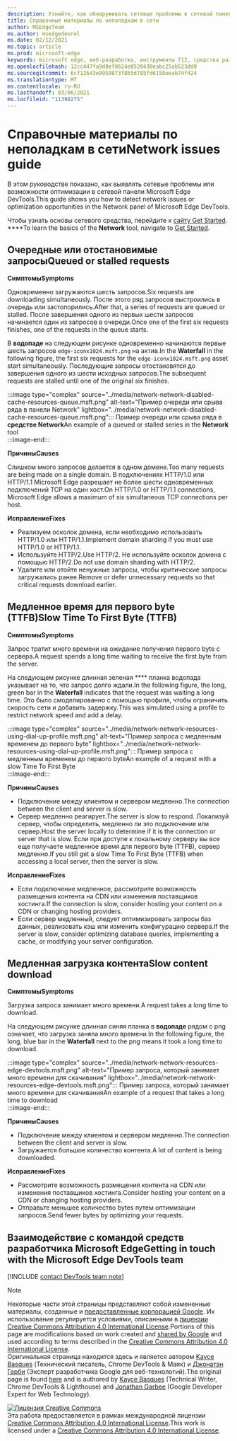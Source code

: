```yaml
---
description: Узнайте, как обнаруживать сетевые проблемы в сетевой панели Microsoft Edge DevTools.
title: Справочные материалы по неполадкам в сети
author: MSEdgeTeam
ms.author: msedgedevrel
ms.date: 02/12/2021
ms.topic: article
ms.prod: microsoft-edge
keywords: microsoft edge, веб-разработка, инструменты f12, средства разработчика
ms.openlocfilehash: 12cc447fa9d8ef8624e8528430eabc25ab523dd0
ms.sourcegitcommit: 6cf12643e9959873f8b5d785fd6158eeab74f424
ms.translationtype: MT
ms.contentlocale: ru-RU
ms.lasthandoff: 03/06/2021
ms.locfileid: "11398275"
---
```

<!-- Copyright Kayce Basques and Jonathan Garbee

   Licensed under the Apache License, Version 2.0 (the "License");
   you may not use this file except in compliance with the License.
   You may obtain a copy of the License at

       https://www.apache.org/licenses/LICENSE-2.0

   Unless required by applicable law or agreed to in writing, software
   distributed under the License is distributed on an "AS IS" BASIS,
   WITHOUT WARRANTIES OR CONDITIONS OF ANY KIND, either express or implied.
   See the License for the specific language governing permissions and
   limitations under the License.  -->

# <a name="network-issues-guide"></a><span data-ttu-id="742bc-104">Справочные материалы по неполадкам в сети</span><span class="sxs-lookup"><span data-stu-id="742bc-104">Network issues guide</span></span>  

<span data-ttu-id="742bc-105">В этом руководстве показано, как выявлять сетевые проблемы или возможности оптимизации в сетевой панели Microsoft Edge DevTools.</span><span class="sxs-lookup"><span data-stu-id="742bc-105">This guide shows you how to detect network issues or optimization opportunities in the Network panel of Microsoft Edge DevTools.</span></span>  

<span data-ttu-id="742bc-106">Чтобы узнать основы сетевого средства, перейдите к [сайту Get Started][NetworkPerformance]. \*\*\*\*</span><span class="sxs-lookup"><span data-stu-id="742bc-106">To learn the basics of the **Network** tool, navigate to [Get Started][NetworkPerformance].</span></span>  

## <a name="queued-or-stalled-requests"></a><span data-ttu-id="742bc-107">Очередные или отостановимые запросы</span><span class="sxs-lookup"><span data-stu-id="742bc-107">Queued or stalled requests</span></span>  

**<span data-ttu-id="742bc-108">Симптомы</span><span class="sxs-lookup"><span data-stu-id="742bc-108">Symptoms</span></span>**  

<span data-ttu-id="742bc-109">Одновременно загружаются шесть запросов.</span><span class="sxs-lookup"><span data-stu-id="742bc-109">Six requests are downloading simultaneously.</span></span>  <span data-ttu-id="742bc-110">После этого ряд запросов выстроились в очередь или застопорились.</span><span class="sxs-lookup"><span data-stu-id="742bc-110">After that, a series of requests are queued or stalled.</span></span>  <span data-ttu-id="742bc-111">После завершения одного из первых шести запросов начинается один из запросов в очереди.</span><span class="sxs-lookup"><span data-stu-id="742bc-111">Once one of the first six requests finishes, one of the requests in the queue starts.</span></span>  

<span data-ttu-id="742bc-112">В **водопаде** на следующем рисунке одновременно начинаются первые шесть запросов `edge-iconx1024.msft.png` на актив.</span><span class="sxs-lookup"><span data-stu-id="742bc-112">In the **Waterfall** in the following figure, the first six requests for the `edge-iconx1024.msft.png` asset start simultaneously.</span></span>  <span data-ttu-id="742bc-113">Последующие запросы отостановятся до завершения одного из шести исходных запросов.</span><span class="sxs-lookup"><span data-stu-id="742bc-113">The subsequent requests are stalled until one of the original six finishes.</span></span>  

:::image type="complex" source="../media/network-network-disabled-cache-resources-queue.msft.png" alt-text="Пример очереди или срыва ряда в панели Network" lightbox="../media/network-network-disabled-cache-resources-queue.msft.png":::
   <span data-ttu-id="742bc-115">Пример очереди или срыва ряда в **средстве Network**</span><span class="sxs-lookup"><span data-stu-id="742bc-115">An example of a queued or stalled series in the **Network** tool</span></span>  
:::image-end:::  

**<span data-ttu-id="742bc-116">Причины</span><span class="sxs-lookup"><span data-stu-id="742bc-116">Causes</span></span>**  

<span data-ttu-id="742bc-117">Слишком много запросов делается в одном домене.</span><span class="sxs-lookup"><span data-stu-id="742bc-117">Too many requests are being made on a single domain.</span></span>  <span data-ttu-id="742bc-118">В подключениях HTTP/1.0 или HTTP/1.1 Microsoft Edge разрешает не более шести одновременных подключений TCP на один хост.</span><span class="sxs-lookup"><span data-stu-id="742bc-118">On HTTP/1.0 or HTTP/1.1 connections, Microsoft Edge allows a maximum of six simultaneous TCP connections per host.</span></span>  

**<span data-ttu-id="742bc-119">Исправление</span><span class="sxs-lookup"><span data-stu-id="742bc-119">Fixes</span></span>**  

*   <span data-ttu-id="742bc-120">Реализуем осколок домена, если необходимо использовать HTTP/1.0 или HTTP/1.1.</span><span class="sxs-lookup"><span data-stu-id="742bc-120">Implement domain sharding if you must use HTTP/1.0 or HTTP/1.1.</span></span>  
*   <span data-ttu-id="742bc-121">Используйте HTTP/2.</span><span class="sxs-lookup"><span data-stu-id="742bc-121">Use HTTP/2.</span></span>  <span data-ttu-id="742bc-122">Не используйте осколок домена с помощью HTTP/2.</span><span class="sxs-lookup"><span data-stu-id="742bc-122">Do not use domain sharding with HTTP/2.</span></span>  
*   <span data-ttu-id="742bc-123">Удалите или отойте ненужные запросы, чтобы критические запросы загружались ранее.</span><span class="sxs-lookup"><span data-stu-id="742bc-123">Remove or defer unnecessary requests so that critical requests download earlier.</span></span>  
    
## <a name="slow-time-to-first-byte-ttfb"></a><span data-ttu-id="742bc-124">Медленное время для первого byte (TTFB)</span><span class="sxs-lookup"><span data-stu-id="742bc-124">Slow Time To First Byte (TTFB)</span></span>  

**<span data-ttu-id="742bc-125">Симптомы</span><span class="sxs-lookup"><span data-stu-id="742bc-125">Symptoms</span></span>**  

<span data-ttu-id="742bc-126">Запрос тратит много времени на ожидание получения первого byte с сервера.</span><span class="sxs-lookup"><span data-stu-id="742bc-126">A request spends a long time waiting to receive the first byte from the server.</span></span>  

<span data-ttu-id="742bc-127">На следующем рисунке длинная зеленая \*\*\*\* планка водопада указывает на то, что запрос долго ждали.</span><span class="sxs-lookup"><span data-stu-id="742bc-127">In the following figure, the long, green bar in the **Waterfall** indicates that the request was waiting a long time.</span></span>  <span data-ttu-id="742bc-128">Это было смоделированно с помощью профиля, чтобы ограничить скорость сети и добавить задержку.</span><span class="sxs-lookup"><span data-stu-id="742bc-128">This was simulated using a profile to restrict network speed and add a delay.</span></span>  

:::image type="complex" source="../media/network-network-resources-using-dial-up-profile.msft.png" alt-text="Пример запроса с медленным временем до первого byte" lightbox="../media/network-network-resources-using-dial-up-profile.msft.png":::
   <span data-ttu-id="742bc-130">Пример запроса с медленным временем до первого byte</span><span class="sxs-lookup"><span data-stu-id="742bc-130">An example of a request with a slow Time To First Byte</span></span>  
:::image-end:::  

**<span data-ttu-id="742bc-131">Причины</span><span class="sxs-lookup"><span data-stu-id="742bc-131">Causes</span></span>**  

*   <span data-ttu-id="742bc-132">Подключение между клиентом и сервером медленно.</span><span class="sxs-lookup"><span data-stu-id="742bc-132">The connection between the client and server is slow.</span></span>  
*   <span data-ttu-id="742bc-133">Сервер медленно реагирует.</span><span class="sxs-lookup"><span data-stu-id="742bc-133">The server is slow to respond.</span></span>  <span data-ttu-id="742bc-134">Локализуй сервер, чтобы определить, медленно ли это подключение или сервер.</span><span class="sxs-lookup"><span data-stu-id="742bc-134">Host the server locally to determine if it is the connection or server that is slow.</span></span>  <span data-ttu-id="742bc-135">Если при доступе к локальному серверу вы все еще получаете медленное время для первого byte \(TTFB\), сервер медленно.</span><span class="sxs-lookup"><span data-stu-id="742bc-135">If you still get a slow Time To First Byte \(TTFB\) when accessing a local server, then the server is slow.</span></span>  
    
**<span data-ttu-id="742bc-136">Исправление</span><span class="sxs-lookup"><span data-stu-id="742bc-136">Fixes</span></span>**  

*   <span data-ttu-id="742bc-137">Если подключение медленное, рассмотрите возможность размещения контента на CDN или изменения поставщиков хостинга.</span><span class="sxs-lookup"><span data-stu-id="742bc-137">If the connection is slow, consider hosting your content on a CDN or changing hosting providers.</span></span>  
*   <span data-ttu-id="742bc-138">Если сервер медленный, следует оптимизировать запросы баз данных, реализовать кэш или изменить конфигурацию сервера.</span><span class="sxs-lookup"><span data-stu-id="742bc-138">If the server is slow, consider optimizing database queries, implementing a cache, or modifying your server configuration.</span></span>  
    
## <a name="slow-content-download"></a><span data-ttu-id="742bc-139">Медленная загрузка контента</span><span class="sxs-lookup"><span data-stu-id="742bc-139">Slow content download</span></span>  

**<span data-ttu-id="742bc-140">Симптомы</span><span class="sxs-lookup"><span data-stu-id="742bc-140">Symptoms</span></span>**  

<span data-ttu-id="742bc-141">Загрузка запроса занимает много времени.</span><span class="sxs-lookup"><span data-stu-id="742bc-141">A request takes a long time to download.</span></span>  

<span data-ttu-id="742bc-142">На следующем рисунке длинная синяя планка в **водопаде** рядом с png означает, что загрузка заняла много времени.</span><span class="sxs-lookup"><span data-stu-id="742bc-142">In the following figure, the long, blue bar in the **Waterfall** next to the png means it took a long time to download.</span></span>  

:::image type="complex" source="../media/network-network-resources-edge-devtools.msft.png" alt-text="Пример запроса, который занимает много времени для скачивания" lightbox="../media/network-network-resources-edge-devtools.msft.png":::
   <span data-ttu-id="742bc-144">Пример запроса, который занимает много времени для скачивания</span><span class="sxs-lookup"><span data-stu-id="742bc-144">An example of a request that takes a long time to download</span></span>  
:::image-end:::  

**<span data-ttu-id="742bc-145">Причины</span><span class="sxs-lookup"><span data-stu-id="742bc-145">Causes</span></span>**  

*   <span data-ttu-id="742bc-146">Подключение между клиентом и сервером медленно.</span><span class="sxs-lookup"><span data-stu-id="742bc-146">The connection between the client and server is slow.</span></span>  
*   <span data-ttu-id="742bc-147">Загружается большое количество контента.</span><span class="sxs-lookup"><span data-stu-id="742bc-147">A lot of content is being downloaded.</span></span>  
    
**<span data-ttu-id="742bc-148">Исправление</span><span class="sxs-lookup"><span data-stu-id="742bc-148">Fixes</span></span>**  

*   <span data-ttu-id="742bc-149">Рассмотрите возможность размещения контента на CDN или изменения поставщиков хостинга.</span><span class="sxs-lookup"><span data-stu-id="742bc-149">Consider hosting your content on a CDN or changing hosting providers.</span></span>  
*   <span data-ttu-id="742bc-150">Отправьте меньшее количество bytes путем оптимизации запросов.</span><span class="sxs-lookup"><span data-stu-id="742bc-150">Send fewer bytes by optimizing your requests.</span></span>  
    
<!--   ## Contribute knowledge  

Do you have a network issue that should be added to this guide?  

*   Send a tweet to [@EdgeDevTools][MicrosoftEdgeTweet].  
*   Choose **Send Feedback** \(![Send Feedback][ImageSendFeedbackIcon]\) in the DevTools or select `Alt`+`Shift`+`I` \(Windows, Linux\) or `Option`+`Shift`+`I` \(macOS\) to provide feedback or feature requests.  
*   [Open an issue][WebFundamentalsIssue] on the docs repo.  -->  
    
## <a name="getting-in-touch-with-the-microsoft-edge-devtools-team"></a><span data-ttu-id="742bc-151">Взаимодействие с командой средств разработчика Microsoft Edge</span><span class="sxs-lookup"><span data-stu-id="742bc-151">Getting in touch with the Microsoft Edge DevTools team</span></span>  

[!INCLUDE [contact DevTools team note](../includes/contact-devtools-team-note.md)]  

<!-- image links -->  

[ImageSendFeedbackIcon]: ../media/smile-icon.msft.png  

<!-- links -->  

[NetworkPerformance]: ./index.md "Проверка сетевой активности в Microsoft Edge DevTools | Документы Майкрософт"  

[MicrosoftEdgeTweet]: https://twitter.com/intent/tweet?text=@EdgeDevTools%20[Network%20Issues%20Guide%20Suggestion]  

[WebFundamentalsIssue]: https://github.com/MicrosoftDocs/edge-developer/issues/new?title=%5BDevTools%20Network%20Issues%20Guide%20Suggestion%5D "Новая проблема — MicrosoftDocs/edge-developer"  

> [!NOTE]
> <span data-ttu-id="742bc-154">Некоторые части этой страницы представляют собой измененные материалы, созданные и [предоставленные корпорацией Google][GoogleSitePolicies]. Их использование регулируется условиями, описанными в [лицензии Creative Commons Attribution 4.0 International License][CCA4IL].</span><span class="sxs-lookup"><span data-stu-id="742bc-154">Portions of this page are modifications based on work created and [shared by Google][GoogleSitePolicies] and used according to terms described in the [Creative Commons Attribution 4.0 International License][CCA4IL].</span></span>  
> <span data-ttu-id="742bc-155">Оригинальная страница [](https://developers.google.com/web/tools/chrome-devtools/network/issues) находится здесь и является автором [Kayce Basques][KayceBasques] \(Технический писатель, Chrome DevTools \& Маяк\) и [Джонатан Гарби][JonathanGarbee] \(Эксперт разработчика Google для веб-технологий\).</span><span class="sxs-lookup"><span data-stu-id="742bc-155">The original page is found [here](https://developers.google.com/web/tools/chrome-devtools/network/issues) and is authored by [Kayce Basques][KayceBasques] \(Technical Writer, Chrome DevTools \& Lighthouse\) and [Jonathan Garbee][JonathanGarbee] \(Google Developer Expert for Web Technology\).</span></span>  

[![Лицензия Creative Commons][CCby4Image]][CCA4IL]  
<span data-ttu-id="742bc-157">Эта работа предоставляется в рамках международной лицензии [Creative Commons Attribution 4.0 International License][CCA4IL].</span><span class="sxs-lookup"><span data-stu-id="742bc-157">This work is licensed under a [Creative Commons Attribution 4.0 International License][CCA4IL].</span></span>  

[CCA4IL]: https://creativecommons.org/licenses/by/4.0  
[CCby4Image]: https://i.creativecommons.org/l/by/4.0/88x31.png  
[GoogleSitePolicies]: https://developers.google.com/terms/site-policies  
[KayceBasques]: https://developers.google.com/web/resources/contributors/kaycebasques  
[JonathanGarbee]: https://developers.google.com/web/resources/contributors/jonathangarbee
